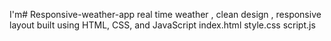I'm# Responsive-weather-app
real time weather , clean design , responsive layout built using HTML, CSS, and JavaScript
index.html
style.css
script.js
